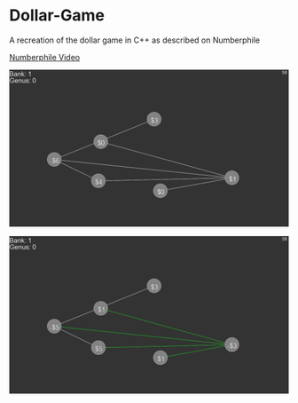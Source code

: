 # Dollar-Game
A recreation of the dollar game in C++ as described on Numberphile

[Numberphile Video](https://www.youtube.com/watch?v=U33dsEcKgeQ)

![Example of a generated graph](https://raw.githubusercontent.com/nickjordan289/dollar-game/master/screenshot1.png)

![Hovering over a node shows its connections](https://raw.githubusercontent.com/nickjordan289/dollar-game/master/screenshot2.png)
